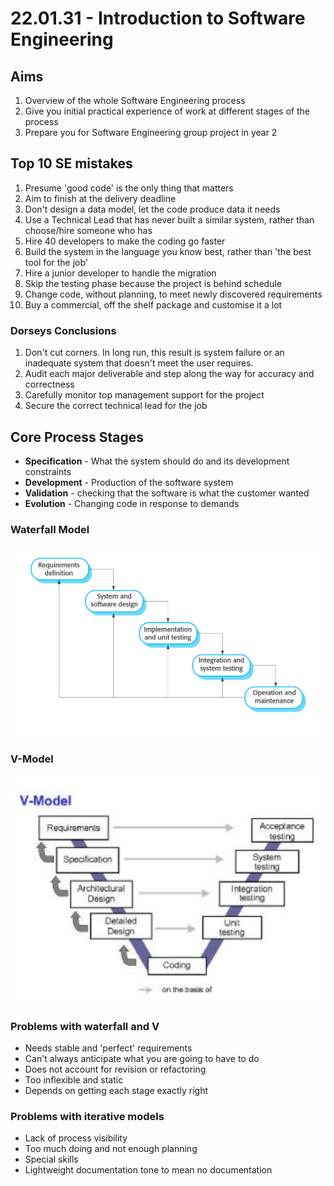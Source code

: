 # 22.01.31 - Introduction to Software Engineering

## Aims
1. Overview of the whole Software Engineering process
2. Give you initial practical experience of work at different stages of the process
3. Prepare you for Software Engineering group project in year 2
## Top 10 SE mistakes
1. Presume 'good code' is the only thing that matters
2. Aim to finish at the delivery deadline 
3. Don't design a data model, let the code produce data it needs
4. Use a Technical Lead that has never built a similar system, rather than choose/hire someone who has
5. Hire 40 developers to make the coding go faster
6. Build the system in the language you know best, rather than 'the best tool for the job'
7. Hire a junior developer to handle the migration
8. Skip the testing phase because the project is behind schedule
9. Change code, without planning, to meet newly discovered requirements
10. Buy a commercial, off the shelf package and customise it a lot
### Dorseys Conclusions
1. Don't cut corners. In long run, this result is system failure or an inadequate system that doesn't meet the user requires.
2. Audit each major deliverable and step along the way for accuracy and correctness
3. Carefully monitor top management support for the project
4. Secure the correct technical lead for the job
## Core Process Stages
- **Specification** - What the system should do and its development constraints 
- **Development** - Production of the software system
- **Validation** - checking that the software is what the customer wanted
- **Evolution** - Changing code in response to demands
### Waterfall Model
![6923326e3eafabdde0b09c9a35235a27.png](../_resources/6923326e3eafabdde0b09c9a35235a27.png)
### V-Model
![fca38299d973b8c707e74c817523a69f.png](../_resources/fca38299d973b8c707e74c817523a69f.png)
### Problems with waterfall and V
- Needs stable and 'perfect' requirements
- Can't always anticipate what you are going to have to do
- Does not account for revision or refactoring
- Too inflexible and static
- Depends on getting each stage exactly right
### Problems with iterative models
- Lack of process visibility
- Too much doing and not enough planning
- Special skills
- Lightweight documentation tone to mean no documentation


